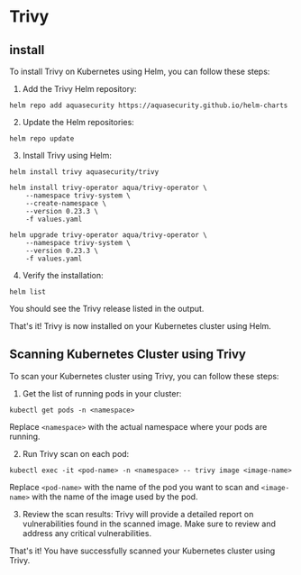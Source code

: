 #  Trivy

## install
To install Trivy on Kubernetes using Helm, you can follow these steps:

1. Add the Trivy Helm repository:
```shell
helm repo add aquasecurity https://aquasecurity.github.io/helm-charts
```

2. Update the Helm repositories:
```shell
helm repo update
```

3. Install Trivy using Helm:
```shell
helm install trivy aquasecurity/trivy

helm install trivy-operator aqua/trivy-operator \
    --namespace trivy-system \
    --create-namespace \
    --version 0.23.3 \
    -f values.yaml

helm upgrade trivy-operator aqua/trivy-operator \
    --namespace trivy-system \
    --version 0.23.3 \
    -f values.yaml
```

4. Verify the installation:
```shell
helm list
```

You should see the Trivy release listed in the output.

That's it! Trivy is now installed on your Kubernetes cluster using Helm.

## Scanning Kubernetes Cluster using Trivy

To scan your Kubernetes cluster using Trivy, you can follow these steps:

1. Get the list of running pods in your cluster:
```shell
kubectl get pods -n <namespace>
```
Replace `<namespace>` with the actual namespace where your pods are running.

2. Run Trivy scan on each pod:
```shell
kubectl exec -it <pod-name> -n <namespace> -- trivy image <image-name>
```
Replace `<pod-name>` with the name of the pod you want to scan and `<image-name>` with the name of the image used by the pod.

3. Review the scan results:
Trivy will provide a detailed report on vulnerabilities found in the scanned image. Make sure to review and address any critical vulnerabilities.

That's it! You have successfully scanned your Kubernetes cluster using Trivy.
